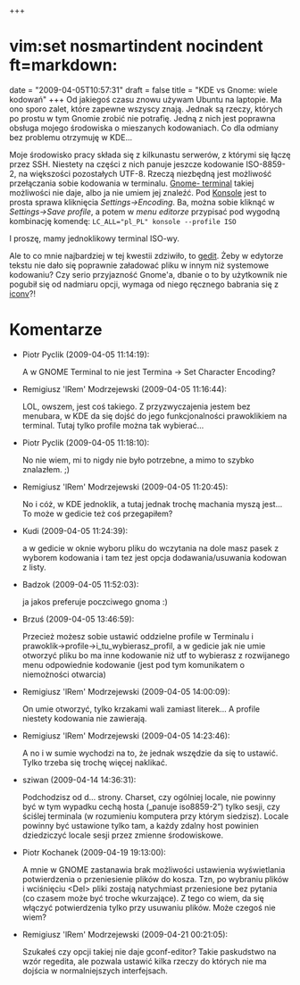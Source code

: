 +++
# vim:set nosmartindent nocindent ft=markdown:
date = "2009-04-05T10:57:31"
draft = false
title = "KDE vs Gnome: wiele kodowań"
+++
Od jakiegoś czasu znowu używam Ubuntu na laptopie. Ma ono sporo zalet, które
zapewne wszyscy znają. Jednak są rzeczy, których po prostu w tym Gnomie zrobić
nie potrafię. Jedną z nich jest poprawna obsługa mojego środowiska o
mieszanych kodowaniach. Co dla odmiany bez problemu otrzymuję w KDE...

Moje środowisko pracy składa się z kilkunastu serwerów, z którymi się łączę
przez SSH. Niestety na części z nich panuje jeszcze kodowanie ISO-8859-2, na
większości pozostałych UTF-8. Rzeczą niezbędną jest możliwość przełączania
sobie kodowania w terminalu. [Gnome-
terminal](http://en.wikipedia.org/wiki/Gnome-terminal) takiej możliwości nie
daje, albo ja nie umiem jej znaleźć. Pod
[Konsole](http://en.wikipedia.org/wiki/Konsole) jest to prosta sprawa
kliknięcia _Settings->Encoding_. Ba, można sobie kliknąć w _Settings->Save
profile_, a potem w _menu editorze_ przypisać pod wygodną kombinację komendę:
`LC_ALL="pl_PL" konsole --profile ISO`

I proszę, mamy jednoklikowy terminal ISO-wy.

Ale to co mnie najbardziej w tej kwestii zdziwiło, to
[gedit](http://en.wikipedia.org/wiki/Gedit). Żeby w edytorze tekstu nie dało
się poprawnie załadować pliku w innym niż systemowe kodowaniu? Czy serio
przyjazność Gnome'a, dbanie o to by użytkownik nie pogubił się od nadmiaru
opcji, wymaga od niego ręcznego babrania się z
[iconv](http://en.wikipedia.org/wiki/Iconv)?!

# Komentarze

* Piotr Pyclik (2009-04-05 11:14:19): <p>A w GNOME Terminal to nie jest Termina
  -&gt; Set Character Encoding?</p>
* Remigiusz 'lRem' Modrzejewski (2009-04-05 11:16:44): <p>LOL, owszem, jest coś
  takiego. Z przyzwyczajenia jestem bez menubara, w KDE da się dojść do jego
  funkcjonalności prawoklikiem na terminal. Tutaj tylko profile można tak
  wybierać...</p>
* Piotr Pyclik (2009-04-05 11:18:10): <p>No nie wiem, mi to nigdy nie było
  potrzebne, a mimo to szybko znalazłem. ;)</p>
* Remigiusz 'lRem' Modrzejewski (2009-04-05 11:20:45): <p>No i cóż, w KDE
  jednoklik, a tutaj jednak trochę machania myszą jest... To może w gedicie też
  coś przegapiłem?</p>
* Kudi (2009-04-05 11:24:39): <p>a w gedicie w oknie wyboru pliku do wczytania
  na dole masz pasek z wyborem kodowania i tam tez jest opcja dodawania/usuwania
  kodowan z listy.</p>
* Badzok (2009-04-05 11:52:03): <p>ja jakos preferuje poczciwego gnoma :)</p>
* Brzuś (2009-04-05 13:46:59): <p>Przecież możesz sobie ustawić oddzielne
  profile w Terminalu i prawoklik-&gt;profile-&gt;i_tu_wybierasz_profil, a w
  gedicie jak nie umie otworzyć pliku bo ma inne kodowanie niż utf to wybierasz
  z rozwijanego menu odpowiednie kodowanie (jest pod tym komunikatem o
  niemożności otwarcia)</p>
* Remigiusz 'lRem' Modrzejewski (2009-04-05 14:00:09): <p>On umie otworzyć,
  tylko krzakami wali zamiast literek... A profile niestety kodowania nie
  zawierają.</p>
* Remigiusz 'lRem' Modrzejewski (2009-04-05 14:23:46): <p>A no i w sumie
  wychodzi na to, że jednak wszędzie da się to ustawić. Tylko trzeba się trochę
  więcej naklikać.</p>
* sziwan (2009-04-14 14:36:31): <p>Podchodzisz od d… strony. Charset, czy
  ogólniej locale, nie powinny być w tym wypadku cechą hosta („panuje
  iso8859-2”) tylko sesji, czy ściślej terminala (w rozumieniu komputera przy
  którym siedzisz). Locale powinny być ustawione tylko tam, a każdy zdalny host
  powinien dziedziczyć locale sesji przez zmienne środowiskowe.</p>
* Piotr Kochanek (2009-04-19 19:13:00): <p>A mnie w GNOME zastanawia brak
  możliwości ustawienia wyświetlania potwierdzenia o przeniesienie plików do
  kosza. Tzn, po wybraniu plików i wciśnięciu &lt;Del&gt; pliki zostają
  natychmiast przeniesione bez pytania (co czasem może być troche wkurzające). Z
  tego co wiem, da się włączyć potwierdzenia tylko przy usuwaniu plików. Może
  czegoś nie wiem?</p>
* Remigiusz 'lRem' Modrzejewski (2009-04-21 00:21:05): <p>Szukałeś czy opcji
  takiej nie daje gconf-editor? Takie paskudstwo na wzór regedita, ale pozwala
  ustawić kilka rzeczy do których nie ma dojścia w normalniejszych
  interfejsach.</p>

